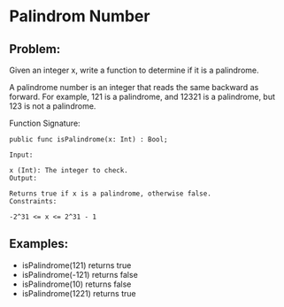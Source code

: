 # Palindrom Number

## Problem:

Given an integer x, write a function to determine if it is a palindrome.

A palindrome number is an integer that reads the same backward as forward. For example, 121 is a palindrome, and 12321 is a palindrome, but 123 is not a palindrome.

Function Signature:

```motoko
public func isPalindrome(x: Int) : Bool;
```

```plaintext
Input:

x (Int): The integer to check.
Output:

Returns true if x is a palindrome, otherwise false.
Constraints:

-2^31 <= x <= 2^31 - 1
```

## Examples:

- isPalindrome(121) returns true
- isPalindrome(-121) returns false
- isPalindrome(10) returns false
- isPalindrome(1221) returns true
